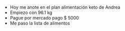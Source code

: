 - Hoy me anote en el plan alimentación keto de Andrea
- Empiezo con 96.1 kg
- Pague por mercado pago $ 5000
- Me paso la lista de alimentos

